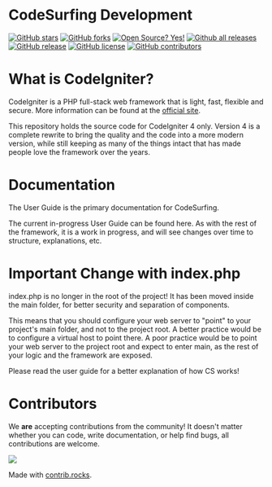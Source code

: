 # CodeSurfing Development

[![GitHub stars](https://img.shields.io/github/stars/rioagungpurnomo/codesurfing.svg?style=social&label=Star&maxAge=2592000)](https://GitHub.com/rioagungpurnomo/codesurfing/stargazers/)
[![GitHub forks](https://img.shields.io/github/forks/rioagungpurnomo/codesurfing.svg?style=social&label=Fork&maxAge=2592000)](https://GitHub.com/rioagungpurnomo/codesurfing/network/)
[![Open Source? Yes!](https://badgen.net/badge/Open%20Source%20%3F/Yes%21/blue?icon=github)](https://github.com/rioagungpurnomo/codesurfing/)
[![Github all releases](https://img.shields.io/github/downloads/rioagungpurnomo/codesurfing/total.svg)](https://GitHub.com/rioagungpurnomo/codesurfing/releases/)
[![GitHub release](https://img.shields.io/github/release/rioagungpurnomo/codesurfing.svg)](https://GitHub.com/rioagungpurnomo/codesurfing/releases/)
[![GitHub license](https://img.shields.io/github/license/rioagungpurnomo/codesurfing.svg)](https://github.com/rioagungpurnomo/codesurfing/blob/main/LICENSE)
[![GitHub contributors](https://img.shields.io/github/contributors/rioagungpurnomo/codesurfing.svg)](https://GitHub.com/rioagungpurnomo/codesurfing/graphs/contributors/)

# What is CodeIgniter?

CodeIgniter is a PHP full-stack web framework that is light, fast, flexible and secure. More information can be found at the [official site](https://codesurfing.com).

This repository holds the source code for CodeIgniter 4 only. Version 4 is a complete rewrite to bring the quality and the code into a more modern version, while still keeping as many of the things intact that has made people love the framework over the years.

# Documentation

The User Guide is the primary documentation for CodeSurfing.

The current in-progress User Guide can be found here. As with the rest of the framework, it is a work in progress, and will see changes over time to structure, explanations, etc.

# Important Change with index.php

index.php is no longer in the root of the project! It has been moved inside the main folder, for better security and separation of components.

This means that you should configure your web server to "point" to your project's main folder, and not to the project root. A better practice would be to configure a virtual host to point there. A poor practice would be to point your web server to the project root and expect to enter main, as the rest of your logic and the framework are exposed.

Please read the user guide for a better explanation of how CS works!

# Contributors
We **are** accepting contributions from the community! It doesn't matter whether you can code, write documentation, or help find bugs, 
all contributions are welcome.  

<a href="https://github.com/rioagungpurnomo/codesurfing/graphs/contributors">
  <img src="https://contrib.rocks/image?repo=rioagungpurnomo/codesurfing" />
</a>

Made with [contrib.rocks](https://contrib.rocks).
